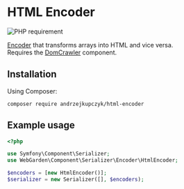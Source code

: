 # HTML Encoder

![PHP requirement](https://img.shields.io/badge/PHP-^7.2-blue.svg?logo=php&style=for-the-badge)

[Encoder](https://symfony.com/doc/current/components/serializer.html#encoders) that transforms arrays into HTML and vice versa.  
Requires the [DomCrawler](https://symfony.com/doc/current/components/dom_crawler.html) component.

## Installation

Using Composer:

```
composer require andrzejkupczyk/html-encoder
```

## Example usage

```php
<?php

use Symfony\Component\Serializer;
use WebGarden\Component\Serializer\Encoder\HtmlEncoder;

$encoders = [new HtmlEncoder()];
$serializer = new Serializer([], $encoders);
```
